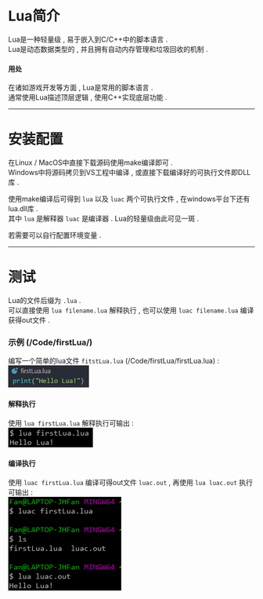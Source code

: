 <div id="Lua简介"></div>

# Lua简介
Lua是一种轻量级 , 易于嵌入到C/C++中的脚本语言 .  
Lua是动态数据类型的 , 并且拥有自动内存管理和垃圾回收的机制 .  
#### 用处
在诸如游戏开发等方面 , Lua是常用的脚本语言 .  
通常使用Lua描述顶层逻辑 , 使用C++实现底层功能 .  

---

<div id="安装配置"></div>

# 安装配置
在Linux / MacOS中直接下载源码使用make编译即可 .  
Windows中将源码拷贝到VS工程中编译 , 或直接下载编译好的可执行文件即DLL库 .  

使用make编译后可得到 `lua` 以及 `luac` 两个可执行文件 , 在windows平台下还有lua.dll库 .  
其中 `lua` 是解释器 `luac` 是编译器 . Lua的轻量级由此可见一斑 .  

若需要可以自行配置环境变量 .  

---

<div id="测试"></div>

# 测试
Lua的文件后缀为 `.lua` .  
可以直接使用 `lua filename.lua` 解释执行 , 也可以使用 `luac filename.lua` 编译获得out文件 .  

### 示例 (/Code/firstLua/)
编写一个简单的lua文件 `fitstLua.lua` (/Code/firstLua/firstLua.lua) :  
![0.firstLua.lua源码.png](../.img/0.firstLua.lua源码.png)    
#### 解释执行
使用 `lua firstLua.lua` 解释执行可输出 :   
![0.firstLua.lua解释执行.png](../.img/0.firstLua.lua解释执行.png)  
#### 编译执行
使用 `luac firstLua.lua` 编译可得out文件 `luac.out` , 再使用 `lua luac.out` 执行可输出 :  
![0.firstLua.lua编译执行.png](../.img/0.firstLua.lua编译执行.png)

